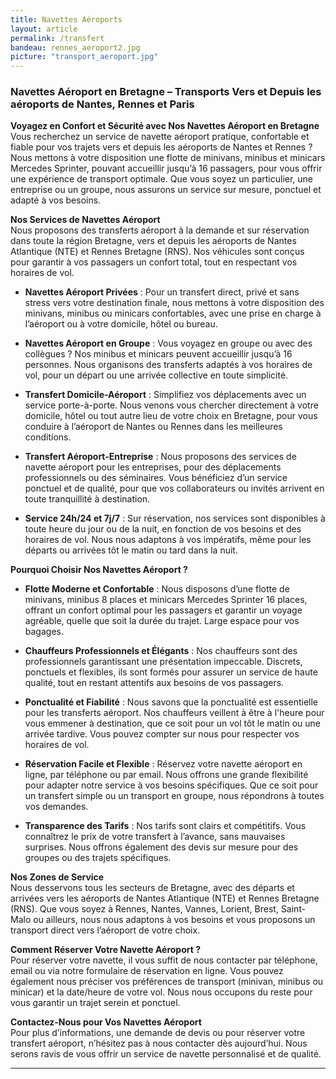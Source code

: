 ```yaml
---
title: Navettes Aéroports
layout: article
permalink: /transfert
bandeau: rennes_aeroport2.jpg
picture: "transport_aeroport.jpg"
---
```


### **Navettes Aéroport en Bretagne – Transports Vers et Depuis les aéroports de Nantes, Rennes et Paris**

**Voyagez en Confort et Sécurité avec Nos Navettes Aéroport en Bretagne**  
Vous recherchez un service de navette aéroport pratique, confortable et fiable pour vos trajets vers et depuis les aéroports de Nantes et Rennes ? Nous mettons à votre disposition une flotte de minivans, minibus et minicars Mercedes Sprinter, pouvant accueillir jusqu’à 16 passagers, pour vous offrir une expérience de transport optimale. Que vous soyez un particulier, une entreprise ou un groupe, nous assurons un service sur mesure, ponctuel et adapté à vos besoins.

**Nos Services de Navettes Aéroport**  
Nous proposons des transferts aéroport à la demande et sur réservation dans toute la région Bretagne, vers et depuis les aéroports de Nantes Atlantique (NTE) et Rennes Bretagne (RNS). Nos véhicules sont conçus pour garantir à vos passagers un confort total, tout en respectant vos horaires de vol.

- **Navettes Aéroport Privées** : Pour un transfert direct, privé et sans stress vers votre destination finale, nous mettons à votre disposition des minivans, minibus ou minicars confortables, avec une prise en charge à l’aéroport ou à votre domicile, hôtel ou bureau.
  
- **Navettes Aéroport en Groupe** : Vous voyagez en groupe ou avec des collègues ? Nos minibus et minicars peuvent accueillir jusqu’à 16 personnes. Nous organisons des transferts adaptés à vos horaires de vol, pour un départ ou une arrivée collective en toute simplicité.

- **Transfert Domicile-Aéroport** : Simplifiez vos déplacements avec un service porte-à-porte. Nous venons vous chercher directement à votre domicile, hôtel ou tout autre lieu de votre choix en Bretagne, pour vous conduire à l’aéroport de Nantes ou Rennes dans les meilleures conditions.

- **Transfert Aéroport-Entreprise** : Nous proposons des services de navette aéroport pour les entreprises, pour des déplacements professionnels ou des séminaires. Vous bénéficiez d’un service ponctuel et de qualité, pour que vos collaborateurs ou invités arrivent en toute tranquillité à destination.

- **Service 24h/24 et 7j/7** : Sur réservation, nos services sont disponibles à toute heure du jour ou de la nuit, en fonction de vos besoins et des horaires de vol. Nous nous adaptons à vos impératifs, même pour les départs ou arrivées tôt le matin ou tard dans la nuit.

**Pourquoi Choisir Nos Navettes Aéroport ?**  
- **Flotte Moderne et Confortable** : Nous disposons d’une flotte de minivans, minibus 8 places et minicars Mercedes Sprinter 16 places, offrant un confort optimal pour les passagers et garantir un voyage agréable, quelle que soit la durée du trajet. Large espace pour vos bagages.

- **Chauffeurs Professionnels et Élégants** : Nos chauffeurs sont des professionnels garantissant une présentation impeccable. Discrets, ponctuels et flexibles, ils sont formés pour assurer un service de haute qualité, tout en restant attentifs aux besoins de vos passagers. 

- **Ponctualité et Fiabilité** : Nous savons que la ponctualité est essentielle pour les transferts aéroport. Nos chauffeurs veillent à être à l'heure pour vous emmener à destination, que ce soit pour un vol tôt le matin ou une arrivée tardive. Vous pouvez compter sur nous pour respecter vos horaires de vol.

- **Réservation Facile et Flexible** : Réservez votre navette aéroport en ligne, par téléphone ou par email. Nous offrons une grande flexibilité pour adapter notre service à vos besoins spécifiques. Que ce soit pour un transfert simple ou un transport en groupe, nous répondrons à toutes vos demandes.

- **Transparence des Tarifs** : Nos tarifs sont clairs et compétitifs. Vous connaîtrez le prix de votre transfert à l’avance, sans mauvaises surprises. Nous offrons également des devis sur mesure pour des groupes ou des trajets spécifiques.

**Nos Zones de Service**  
Nous desservons tous les secteurs de Bretagne, avec des départs et arrivées vers les aéroports de Nantes Atlantique (NTE) et Rennes Bretagne (RNS). Que vous soyez à Rennes, Nantes, Vannes, Lorient, Brest, Saint-Malo ou ailleurs, nous nous adaptons à vos besoins et vous proposons un transport direct vers l’aéroport de votre choix.

**Comment Réserver Votre Navette Aéroport ?**  
Pour réserver votre navette, il vous suffit de nous contacter par téléphone, email ou via notre formulaire de réservation en ligne. Vous pouvez également nous préciser vos préférences de transport (minivan, minibus ou minicar) et la date/heure de votre vol. Nous nous occupons du reste pour vous garantir un trajet serein et ponctuel.

**Contactez-Nous pour Vos Navettes Aéroport**  
Pour plus d’informations, une demande de devis ou pour réserver votre transfert aéroport, n’hésitez pas à nous contacter dès aujourd’hui. Nous serons ravis de vous offrir un service de navette personnalisé et de qualité.

---


